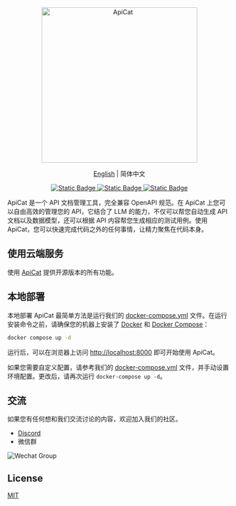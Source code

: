 <div align="center">
    <img alt="ApiCat" width="350px" src="https://cdn.apicat.net/uploads/2d02ff2f6b19d3d6d3f134c1872484aa.png"/>
</div>

<p align="center">
  <a href="./README.md">English</a> |
  简体中文
</p>

<p align="center">
    <a href="https://apicat.ai" target="_blank">
        <img alt="Static Badge" src="https://img.shields.io/badge/ai-apicat?logo=ai&logoColor=red&label=apicat&labelColor=4894FF&color=EAECF0">
    </a>
    <a href="https://discord.gg/6UFBGhNu" target="_blank">
        <img alt="Static Badge" src="https://img.shields.io/badge/chat-Discord-4E5AF0?logo=Discord">
    </a>
    <a href="https://github.com/apicat/apicat/blob/main/LICENSE">
        <img alt="Static Badge" src="https://img.shields.io/badge/license-MIT-green">
    </a>
</p>

ApiCat 是一个 API 文档管理工具，完全兼容 OpenAPI 规范。在 ApiCat 上您可以自由高效的管理您的 API，它结合了 LLM 的能力，不仅可以帮您自动生成 API 文档以及数据模型，还可以根据 API 内容帮您生成相应的测试用例。使用 ApiCat，您可以快速完成代码之外的任何事情，让精力聚焦在代码本身。

## 使用云端服务

使用 [ApiCat](https://apicat.ai) 提供开源版本的所有功能。

## 本地部署

本地部署 ApiCat 最简单方法是运行我们的 [docker-compose.yml](./docker-compose.yaml) 文件。在运行安装命令之前，请确保您的机器上安装了 [Docker](https://docs.docker.com/get-docker/) 和 [Docker Compose](https://docs.docker.com/compose/install/)：

```bash
docker compose up -d
```

运行后，可以在浏览器上访问 [http://localhost:8000](http://localhost:8000) 即可开始使用 ApiCat。

如果您需要自定义配置，请参考我们的 [docker-compose.yml](./docker-compose.yaml) 文件，并手动设置环境配置。更改后，请再次运行 `docker-compose up -d`。

## 交流

如果您有任何想和我们交流讨论的内容，欢迎加入我们的社区。

- [Discord](https://discord.gg/6UFBGhNu)
- 微信群

![Wechat Group](https://cdn.apicat.net/uploads/01bfb23802cdfad49f0d560ee80fc5e3.png)

## License

[MIT](https://github.com/apicat/apicat/blob/main/LICENSE)